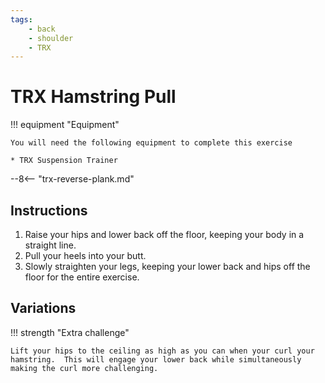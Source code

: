 ```yaml
---
tags:
    - back
    - shoulder
    - TRX
---
```


# TRX Hamstring Pull

!!! equipment "Equipment"

    You will need the following equipment to complete this exercise
    
    * TRX Suspension Trainer

--8<-- "trx-reverse-plank.md"

## Instructions

1. Raise your hips and lower back off the floor, keeping your body in a straight line.
2. Pull your heels into your butt.
2. Slowly straighten your legs, keeping your lower back and hips off the floor for the entire exercise.

## Variations

!!! strength "Extra challenge"

    Lift your hips to the ceiling as high as you can when your curl your hamstring.  This will engage your lower back while simultaneously making the curl more challenging.
